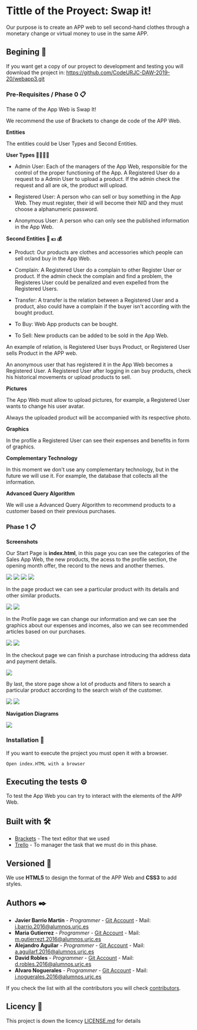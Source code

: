 # Tittle of the Proyect: Swap it!

Our purpose is to create an APP web to sell second-hand clothes through a monetary change or virtual money to use in the same APP.

## Begining 🚀

If you want get a copy of our proyect to development and testing you will download the project in: https://github.com/CodeURJC-DAW-2019-20/webapp3.git


### Pre-Requisites / Phase 0 📋

The name of the App Web is Swap It!

We recommend the use of Brackets to change de code of the APP Web.

**Entities**

The entities could be User Types and Second Entities.

**User Types 👨‍💼👩‍💼**

* Admin User: Each of the managers of the App Web, responsible for the control of the proper functioning of the App.  A Registered User do a request to a Admin User to upload a product. If the admin check the request and all are ok, the product will upload.

* Registered User: A person who can sell or buy something in the App Web. They must register, their id will become their NID and they must choose a alphanumeric password.

* Anonymous User: A person who can only see the published information in the App Web.


**Second Entities 👕 💷 💰**

* Product: Our products are clothes and accessories which people can sell or/and buy in the App Web.

* Complain: A Registered User do a complain to other Register User or product. If the admin check the complain and find a problem, the Registeres User could be penalized and even expelled from the Registered Users.

* Transfer: A transfer is the relation between a Registered User and a product, also could have a complain if the buyer isn't according with the bought product.

* To Buy: Web App products can be bought.

* To Sell: New products can be added to be sold in the App Web.

An example of relation, is Registered User buys Product, or Registered User sells Product in the APP web.

An anonymous user that has registered it in the App Web becomes a Registered User. A Registered User after logging in can buy products, check his historical movements or upload products to sell. 


**Pictures**

The App Web must allow to upload pictures, for example, a Registered User wants to change his user avatar.

Always the uploaded product will be accompanied with its respective photo.

**Graphics**

In the profile a Registered User can see their expenses and benefits in form of graphics.


**Complementary Technology** 

In this moment we don't use any complementary technology, but in the future we will use it. For example, the database that collects all the information.

**Advanced Query Algorithm**

We will use a Advanced Query Algorithm to recommend products to a customer based on their previous purchases.

### Phase 1 📋

**Screenshots**

Our Start Page is **index.html**, in this page you can see the categories of the Sales App Web, the new products, the acess to the profile section, the opening month offer, the record to the news and another themes.

![](https://github.com/CodeURJC-DAW-2019-20/webapp3/blob/Fase-1/HTML%20y%20CSS/screenshot/Index1.png)
![](https://github.com/CodeURJC-DAW-2019-20/webapp3/blob/Fase-1/HTML%20y%20CSS/screenshot/Index2.png)
![](https://github.com/CodeURJC-DAW-2019-20/webapp3/blob/Fase-1/HTML%20y%20CSS/screenshot/Index3.png)
![](https://github.com/CodeURJC-DAW-2019-20/webapp3/blob/Fase-1/HTML%20y%20CSS/screenshot/Index4.png)

In the page product we can see a particular product with its details and other similar products.

![](https://github.com/CodeURJC-DAW-2019-20/webapp3/blob/Fase-1/HTML%20y%20CSS/screenshot/product1.png)
![](https://github.com/CodeURJC-DAW-2019-20/webapp3/blob/Fase-1/HTML%20y%20CSS/screenshot/product2.png)

In the Profile page we can change our information and we can see the graphics about our expenses and incomes, also we can see recommended articles based on our purchases.

![](https://github.com/CodeURJC-DAW-2019-20/webapp3/blob/Fase-1/HTML%20y%20CSS/screenshot/profile1.png)
![](https://github.com/CodeURJC-DAW-2019-20/webapp3/blob/Fase-1/HTML%20y%20CSS/screenshot/profile2.png)

In the checkout page we can finish a purchase introducing tha address data and payment details.

![](https://github.com/CodeURJC-DAW-2019-20/webapp3/blob/Fase-1/HTML%20y%20CSS/screenshot/Checkout.png)

By last, the store page show a lot of products and filters to search a particular product according to the search wish of the customer.

![](https://github.com/CodeURJC-DAW-2019-20/webapp3/blob/Fase-1/HTML%20y%20CSS/screenshot/store.png)
![](https://github.com/CodeURJC-DAW-2019-20/webapp3/blob/Fase-1/HTML%20y%20CSS/screenshot/store1.png)

**Navigation Diagrams**

![](https://github.com/CodeURJC-DAW-2019-20/webapp3/blob/Fase-1/HTML%20y%20CSS/img/Diagrama.png)

### Installation 🔧

If you want to execute the project you must open it with a browser.

```
Open index.HTML with a browser
```


## Executing the tests ⚙️

To test the App Web you can try to interact with the elements of the APP Web. 


## Built with 🛠️

* [Brackets](http://brackets.io/) - The text editor that we used
* [Trello](https://trello.com/b/7tXmEA17/daw) - To manager the task that we must do in this phase.

## Versioned 📌

We use **HTML5** to design the format of the APP Web and **CSS3** to add styles. 

## Authors ✒️


* **Javier Barrio Martín** - *Programmer* - [Git Account](https://github.com/JaviBarrio6) - Mail: j.barrio.2016@alumnos.urjc.es
* **Maria Gutierrez** - *Programmer* - [Git Account](https://github.com/Mariagt97) - Mail: m.gutierrezt.2016@alumnos.urjc.es
* **Alejandro Aguilar** - *Programmer* - [Git Account](https://github.com/Aaguilarf) - Mail: a.aguilarf.2016@alumnos.urjc.es
* **David Robles** - *Programmer* - [Git Account](https://github.com/davidrobl) - Mail: d.robles.2016@alumnos.urjc.es
* **Alvaro Noguerales** - *Programmer* - [Git Account](https://github.com/Anogue) - Mail: j.noguerales.2016@alumnos.urjc.es

If you check the list with all the contributors you will check [contributors](https://github.com/CodeURJC-DAW-2019-20/webapp3/graphs/contributors).

## Licency 📄

This project is down the licency [LICENSE.md](https://github.com/CodeURJC-DAW-2019-20/webapp3/blob/master/LICENSE) for details



